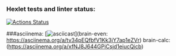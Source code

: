 ### Hexlet tests and linter status:
[![Actions Status](https://github.com/Mihunchik1/fullstack-javascript-project-44/actions/workflows/hexlet-check.yml/badge.svg)](https://github.com/Mihunchik1/fullstack-javascript-project-44/actions)

###asciinema:
[![asciicast](https://asciinema.org/a/tv34pEQfbfV1Kk3jY7ap1eZVr.svg)](brain-even: https://asciinema.org/a/tv34pEQfbfV1Kk3jY7ap1eZVr) brain-calc: (https://asciinema.org/a/xfNJ8J644GPiCsjd1eiucQicb)
